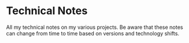 # Technical Notes
All my technical notes on my various projects. Be aware that these notes can change from time to time based on versions and technology shifts.

